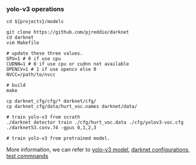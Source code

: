 

### yolo-v3 operations

```
cd ${projects}/models

git clone https://github.com/pjreddie/darknet
cd darknet
vim Makefile

# update these three values.
GPU=1 # 0 if use cpu
CUDNN=1 # 0 if use cpu or cudnn not available
OPENCV=1 # 1 if use opencv else 0
NVCC=/path/to/nvcc

# build
make

cp darknet_cfg/cfg/* darknet/cfg/
cp darknet_cfg/data/hurt_voc.names darknet/data/

# train yolo-v3 from scrath
./darknet detector train ./cfg/hurt_voc.data ./cfg/yolov3-voc.cfg ./darknet53.conv.74 -gpus 0,1,2,3

# train yolo-v3 from pretrained model.

```


More information, we can refer to [yolo-v3 model](https://pjreddie.com/darknet/yolo/), [darknet configurations](https://zhuanlan.zhihu.com/p/35490655), [test commnands](https://blog.csdn.net/mieleizhi0522/article/details/79989754)